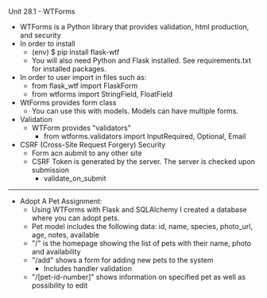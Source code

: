 Unit 28.1 - WTForms
- WTForms is a Python library that provides validation, html production, and security
- In order to install
    - (env) $ pip install flask-wtf
    - You will also need Python and Flask installed. See requirements.txt for installed packages.
- In order to user import in files such as:
    - from flask_wtf import FlaskForm
    - from wtforms import StringField, FloatField
- WtForms provides form class
    - You can use this with models. Models can have multiple forms.
- Validation
    - WTForm provides "validators"
        - from wtforms.validators import InputRequired, Optional, Email
- CSRF (Cross-Site Request Forgery) Security
    - Form acn aubmit to any other site
    - CSRF Token is generated by the server. The server is checked upon submission
        - validate_on_submit

________________________________________
- Adopt A Pet Assignment:
    - Using WTForms with Flask and SQLAlchemy I created a database where you can adopt pets.
    - Pet model includes the following data: id, name, species, photo_url, age, notes, available
    - "/" is the homepage showing the list of pets with their name, photo and availability
    - "/add" shows a form for adding new pets to the system
        - Includes handler validation
    - "/[pet-id-number]" shows information on specified pet as well as possibility to edit